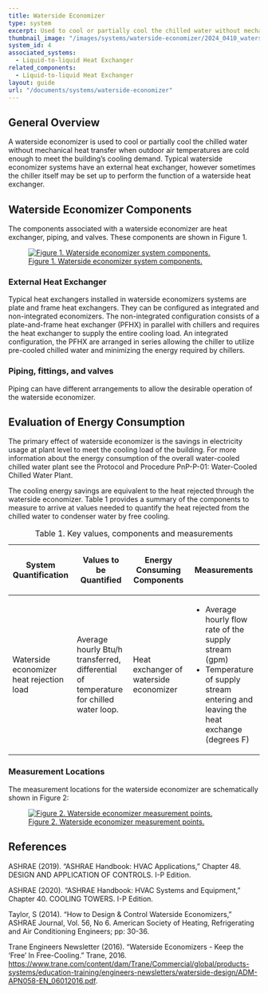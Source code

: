 ```yaml
---
title: Waterside Economizer
type: system
excerpt: Used to cool or partially cool the chilled water without mechanical heat transfer when outdoor air temperatures are cold enough to meet the building’s cooling demand. 
thumbnail_image: "/images/systems/waterside-economizer/2024_0410_waterside economizer system_thumbnail.jpeg"
system_id: 4
associated_systems:
  - Liquid-to-liquid Heat Exchanger
related_components:
  - Liquid-to-liquid Heat Exchanger
layout: guide
url: "/documents/systems/waterside-economizer"
---
```


## General Overview

A waterside economizer is used to cool or partially cool the chilled water without mechanical heat transfer when outdoor air temperatures are cold enough to meet the building’s cooling demand. Typical waterside economizer systems have an external heat exchanger, however sometimes the chiller itself may be set up to perform the function of a waterside heat exchanger.

## Waterside Economizer Components

The components associated with a waterside economizer are heat exchanger, piping, and valves. These components are shown in Figure 1.

<a href="/images/systems/waterside-economizer/2024_0425_W ECONOMIZER system_figure 1 updated.jpg">
<figure class="figure">
  <img src="/images/systems/waterside-economizer/2024_0425_W ECONOMIZER system_figure 1 updated.jpg" class="figure-img img-fluid rounded" alt="Figure 1. Waterside economizer system components.">
  <figcaption class="figure-caption text-left">Figure 1. Waterside economizer system components.</figcaption>
</figure>
</a>

### External Heat Exchanger

Typical heat exchangers installed in waterside economizers systems are plate and frame heat exchangers. They can be configured as integrated and non-integrated economizers. The non-integrated configuration consists of a plate-and-frame heat exchanger (PFHX) in parallel with chillers and requires the heat exchanger to supply the entire cooling load. An integrated configuration, the PFHX are arranged in series allowing the chiller to utilize pre-cooled chilled water and minimizing the energy required by chillers. 

### Piping, fittings, and valves

Piping can have different arrangements to allow the desirable operation of the waterside economizer.  

## Evaluation of Energy Consumption

The primary effect of waterside economizer is the savings in electricity usage at plant level to meet the cooling load of the building. For more information about the energy consumption of the overall water-cooled chilled water plant see the Protocol and Procedure PnP-P-01: Water-Cooled Chilled Water Plant.

The cooling energy savings are equivalent to the heat rejected through the waterside economizer. Table 1 provides a summary of the components to measure to arrive at values needed to quantify the heat rejected from the chilled water to condenser water by free cooling. 

<table>
<caption>Table 1. Key values, components and measurements</caption>
    <tbody>
        <thead>
            <tr>
                <th>
                    <p><strong>System Quantification</strong></p>
                </th>
                <th>
                    <p><strong>Values to be Quantified</strong></p>
                </th>
                <th>
                    <p><strong>Energy Consuming Components</strong></p>
                </th>
                <th>
                    <p><strong>Measurements</strong></p>
                </th>
            </tr>
        </thead>
        <tr>
            <td>
                <p>Waterside economizer heat rejection load</p>
            </td>
            <td>
                <p>Average hourly Btu/h transferred, differential of temperature for chilled water loop.</p>
            </td>
            <td>
                <p>Heat exchanger of waterside economizer</p>
            </td>
            <td>
                <ul>
                    <li>Average hourly flow rate of the supply stream (gpm)</li>
                    <li>Temperature of supply stream entering and leaving the heat exchange (degrees F)&nbsp;</li>
                </ul>
            </td>
        </tr>
    </tbody>
</table>

### Measurement Locations 

The measurement locations for the waterside economizer are schematically shown in Figure 2:

<a href="/images/systems/waterside-economizer/2024_0425_W ECONOMIZER system_figure 2 updated.jpg">
<figure class="figure">
  <img src="/images/systems/waterside-economizer/2024_0425_W ECONOMIZER system_figure 2 updated.jpg" class="figure-img img-fluid rounded" alt="Figure 2. Waterside economizer measurement points.">
  <figcaption class="figure-caption text-left">Figure 2. Waterside economizer measurement points.</figcaption>
</figure>
</a>

## References
<!-- Must have emty line after the opeing div tag. If we use a numbered list to relate to in text citations, remove the div  -->
<div class="references">

ASHRAE (2019). “ASHRAE Handbook: HVAC Applications,” Chapter 48. DESIGN AND APPLICATION OF CONTROLS. I-P Edition.

ASHRAE (2020). “ASHRAE Handbook: HVAC Systems and Equipment,” Chapter 40. COOLING TOWERS. I-P Edition.

Taylor, S (2014). “How to Design & Control Waterside Economizers,” ASHRAE Journal, Vol. 56, No 6. American Society of Heating, Refrigerating and Air Conditioning Engineers; pp: 30-36.

Trane Engineers Newsletter (2016). “Waterside Economizers - Keep the ‘Free’ In Free-Cooling.” Trane, 2016. https://www.trane.com/content/dam/Trane/Commercial/global/products-systems/education-training/engineers-newsletters/waterside-design/ADM-APN058-EN_06012016.pdf.

</div>
